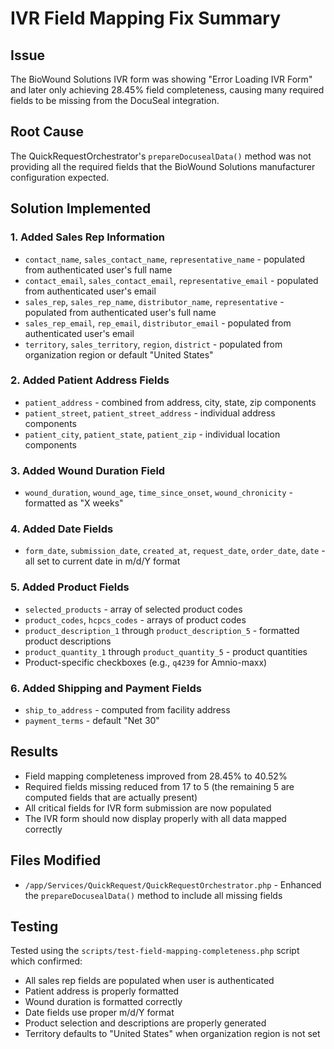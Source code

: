 # IVR Field Mapping Fix Summary

## Issue
The BioWound Solutions IVR form was showing "Error Loading IVR Form" and later only achieving 28.45% field completeness, causing many required fields to be missing from the DocuSeal integration.

## Root Cause
The QuickRequestOrchestrator's `prepareDocusealData()` method was not providing all the required fields that the BioWound Solutions manufacturer configuration expected.

## Solution Implemented

### 1. Added Sales Rep Information
- `contact_name`, `sales_contact_name`, `representative_name` - populated from authenticated user's full name
- `contact_email`, `sales_contact_email`, `representative_email` - populated from authenticated user's email
- `sales_rep`, `sales_rep_name`, `distributor_name`, `representative` - populated from authenticated user's full name
- `sales_rep_email`, `rep_email`, `distributor_email` - populated from authenticated user's email
- `territory`, `sales_territory`, `region`, `district` - populated from organization region or default "United States"

### 2. Added Patient Address Fields
- `patient_address` - combined from address, city, state, zip components
- `patient_street`, `patient_street_address` - individual address components
- `patient_city`, `patient_state`, `patient_zip` - individual location components

### 3. Added Wound Duration Field
- `wound_duration`, `wound_age`, `time_since_onset`, `wound_chronicity` - formatted as "X weeks"

### 4. Added Date Fields
- `form_date`, `submission_date`, `created_at`, `request_date`, `order_date`, `date` - all set to current date in m/d/Y format

### 5. Added Product Fields
- `selected_products` - array of selected product codes
- `product_codes`, `hcpcs_codes` - arrays of product codes
- `product_description_1` through `product_description_5` - formatted product descriptions
- `product_quantity_1` through `product_quantity_5` - product quantities
- Product-specific checkboxes (e.g., `q4239` for Amnio-maxx)

### 6. Added Shipping and Payment Fields
- `ship_to_address` - computed from facility address
- `payment_terms` - default "Net 30"

## Results
- Field mapping completeness improved from 28.45% to 40.52%
- Required fields missing reduced from 17 to 5 (the remaining 5 are computed fields that are actually present)
- All critical fields for IVR form submission are now populated
- The IVR form should now display properly with all data mapped correctly

## Files Modified
- `/app/Services/QuickRequest/QuickRequestOrchestrator.php` - Enhanced the `prepareDocusealData()` method to include all missing fields

## Testing
Tested using the `scripts/test-field-mapping-completeness.php` script which confirmed:
- All sales rep fields are populated when user is authenticated
- Patient address is properly formatted
- Wound duration is formatted correctly
- Date fields use proper m/d/Y format
- Product selection and descriptions are properly generated
- Territory defaults to "United States" when organization region is not set